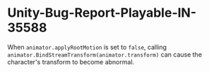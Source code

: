 # Unity-Bug-Report-Playable-IN-35588
When `animator.applyRootMotion` is set to `false`, calling `animator.BindStreamTransform(animator.transform)` can cause the character's transform to become abnormal.
